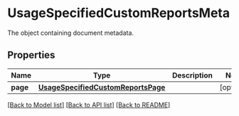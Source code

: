 # UsageSpecifiedCustomReportsMeta

The object containing document metadata.

## Properties

| Name     | Type                                                                      | Description | Notes      |
| -------- | ------------------------------------------------------------------------- | ----------- | ---------- |
| **page** | [**UsageSpecifiedCustomReportsPage**](UsageSpecifiedCustomReportsPage.md) |             | [optional] |

[[Back to Model list]](README.md#documentation-for-models) [[Back to API list]](README.md#documentation-for-api-endpoints) [[Back to README]](README.md)
